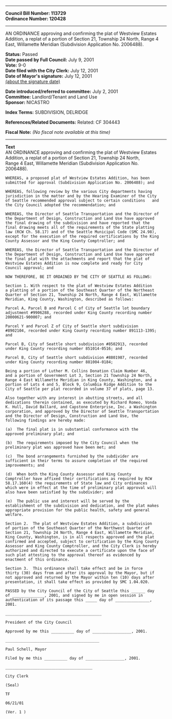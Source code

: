 * * * * *  
  
**Council Bill Number: [](#h0)[](#h2)113729**   
**Ordinance Number: 120428**  
  
* * * * *  
  
AN ORDINANCE approving and confirming the plat of Westview Estates Addition, a replat of a portion of Section 21, Township 24 North, Range 4 East, Willamette Meridian (Subdivision Application No. 2006488).  
  
**Status:** Passed   
**Date passed by Full Council:** July 9, 2001   
**Vote:** 9-0   
**Date filed with the City Clerk:** July 12, 2001   
**Date of Mayor's signature:** July 12, 2001   
[(about the signature date)](/~public/approvaldate.htm)   
  
  
**Date introduced/referred to committee:** July 2, 2001   
**Committee:** Landlord/Tenant and Land Use   
**Sponsor:** NICASTRO   
  
**Index Terms:** SUBDIVISION, DELRIDGE  
  
**References/Related Documents:** Related: CF 304443  
  
**Fiscal Note:** *(No fiscal note available at this time)*  
  
* * * * *  
  
**Text**  
    AN ORDINANCE approving and confirming the plat of Westview Estates  
    Addition, a replat of a portion of Section 21, Township 24 North,  
    Range 4 East, Willamette Meridian (Subdivision Application No.  
    2006488).  
  
    WHEREAS, a proposed plat of Westview Estates Addition, has been  
    submitted for approval (Subdivision Application No. 2006488); and  
  
    WHEREAS, following review by the various City departments having  
    jurisdiction in the matter and by the Hearing Examiner of the City  
    of Seattle recommended approval subject to certain conditions   and  
    the City Council adopted the recommendation; and  
  
    WHEREAS, the Director of Seattle Transportation and the Director of  
    the Department of Design, Construction and Land Use have approved  
    the final drawing of the subdivision and have reported that the  
    final drawing meets all of the requirements of the State platting  
    law (RCW Ch. 58.17) and of the Seattle Municipal Code (SMC 24.98),  
    except for the execution of the required certifications by the King  
    County Assessor and the King County Comptroller; and  
  
    WHEREAS, the Director of Seattle Transportation and the Director of  
    the Department of Design, Construction and Land Use have approved  
    the final plat with the attachments and report that the plat of  
    Westview Estates Addition is now complete and ready for City  
    Council approval; and  
  
    NOW THEREFORE, BE IT ORDAINED BY THE CITY OF SEATTLE AS FOLLOWS:  
  
    Section 1. With respect to the plat of Westview Estates Addition  
    a platting of a portion of the Southeast Quarter of the Northeast  
    Quarter of Section 21, Township 24 North, Range 4 East, Willamette  
    Meridian, King County, Washington, described as follows:  
  
    Parcel A, Parcel B and Parcel C of City of Seattle lot boundary  
    adjustment #9906288, recorded under King County recording number  
    20000621-900007; and  
  
    Parcel Y and Parcel Z of City of Seattle short subdivision  
    #8902104, recorded under King County recording number 891113-1395;  
    and  
  
    Parcel B, City of Seattle short subdivision #8502913, recorded  
    under King County recording number 851014-0516; and  
  
    Parcel B, City of Seattle short subdivision #8801987, recorded  
    under King County recording number 881004-0184;  
  
    Being a portion of Luther M. Collins Donation Claim Number 46,  
    and a portion of Government Lot 3, Section 21 Township 24 North,  
    Range 4 East Willamette Meridian in King County, Washington, and a  
    portion of Lots 4 and 5, Block 9, Columbia Ridge Addition to the  
    City of Seattle per plat recorded in volume 37 of plats, page 13.  
  
    Also together with any interest in abutting streets, and all  
    dedications therein contained, as executed by Richard Romeo, Vonda  
    K. Hull, David Ballard, and Capstone Enterprise, Inc. a Washington  
    corporation, and approved by the Director of Seattle Transportation  
    and the Director of Design, Construction and Land Use, the  
    following findings are hereby made:  
  
    (a)  The final plat is in substantial conformance with the  
    approved preliminary plat; and  
  
    (b)  The requirements imposed by the City Council when the  
    preliminary plat was approved have been met; and  
  
    (c)  The bond arrangements furnished by the subdivider are  
    sufficient in their terms to assure completion of the required  
    improvements; and  
  
    (d)  When both the King County Assessor and King County  
    Comptroller have affixed their certifications as required by RCW  
    58.17.160(4) the requirements of State law and City ordinances  
    which were in effect at the time of preliminary plat approval will  
    also have been satisfied by the subdivider; and  
  
    (e)  The public use and interest will be served by the  
    establishment of the subdivision and dedication, and the plat makes  
    appropriate provision for the public health, safety and general  
    welfare.  
  
    Section 2.  The plat of Westview Estates Addition, a subdivision  
    of portion of the Southeast Quarter of the Northwest Quarter of  
    Section 21, Township 24 North, Range 4 East, Willamette Meridian,  
    King County, Washington, is in all respects approved and the plat  
    confirmed and accepted, subject to certification by the King County  
    Assessor and King County Comptroller, and the City Clerk is hereby  
    authorized and directed to execute a certificate upon the face of  
    such plat attesting to the approval thereof as evidenced by  
    enactment of this ordinance.  
  
    Section 3.  This ordinance shall take effect and be in force  
    thirty (30) days from and after its approval by the Mayor, but if  
    not approved and returned by the Mayor within ten (10) days after  
    presentation, it shall take effect as provided by SMC 1.04.020.  
  
    PASSED by the City Council of the City of Seattle this ______ day  
    of ______________, 2001, and signed by me in open session in  
    authentication of its passage this _____ day of _______________,  
    2001.  
  
    __________________________________________  
  
    President of the City Council  
  
    Approved by me this __________ day of _________________, 2001.  
  
    _________________________________________  
  
    Paul Schell, Mayor  
  
    Filed by me this __________ day of _________________, 2001.  
  
    ______________________________________  
  
    City Clerk  
  
    (Seal)  
  
    TF  
  
    06/21/01  
  
    (Ver. 1 )  
